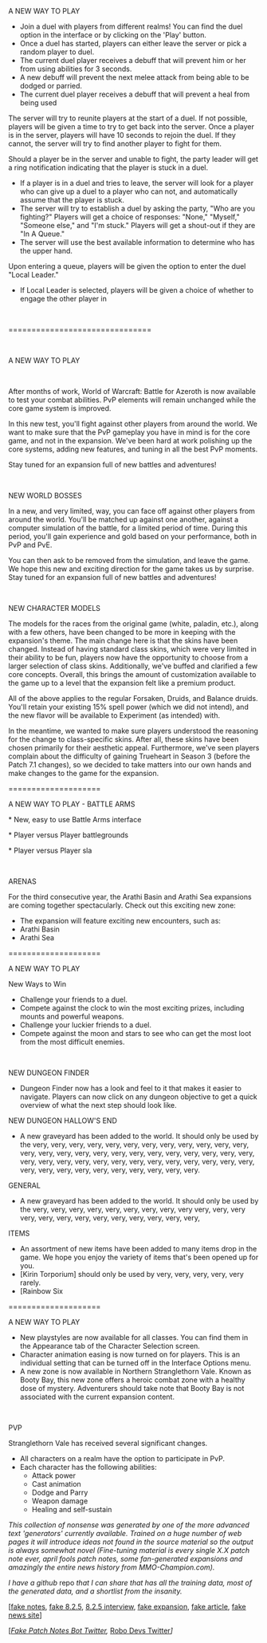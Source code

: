 &#x200B;

A NEW WAY TO PLAY

* Join a duel with players from different realms! You can find the duel option in the interface or by clicking on the 'Play' button.
* Once a duel has started, players can either leave the server or pick a random player to duel.
* The current duel player receives a debuff that will prevent him or her from using abilities for 3 seconds.
* A new debuff will prevent the next melee attack from being able to be dodged or parried.
* The current duel player receives a debuff that will prevent a heal from being used

The server will try to reunite players at the start of a duel. If not possible, players will be given a time to try to get back into the server. Once a player is in the server, players will have 10 seconds to rejoin the duel. If they cannot, the server will try to find another player to fight for them.

Should a player be in the server and unable to fight, the party leader will get a ring notification indicating that the player is stuck in a duel.

* If a player is in a duel and tries to leave, the server will look for a player who can give up a duel to a player who can not, and automatically assume that the player is stuck.
* The server will try to establish a duel by asking the party, "Who are you fighting?" Players will get a choice of responses: "None," "Myself," "Someone else," and "I'm stuck." Players will get a shout-out if they are "In A Queue."
* The server will use the best available information to determine who has the upper hand.

Upon entering a queue, players will be given the option to enter the duel "Local Leader."

* If Local Leader is selected, players will be given a choice of whether to engage the other player in

&#x200B;

===============================

&#x200B;

A NEW WAY TO PLAY

&#x200B;

After months of work, World of Warcraft: Battle for Azeroth is now available to test your combat abilities. PvP elements will remain unchanged while the core game system is improved.

In this new test, you'll fight against other players from around the world. We want to make sure that the PvP gameplay you have in mind is for the core game, and not in the expansion. We've been hard at work polishing up the core systems, adding new features, and tuning in all the best PvP moments.

Stay tuned for an expansion full of new battles and adventures!

&#x200B;

NEW WORLD BOSSES

In a new, and very limited, way, you can face off against other players from around the world. You'll be matched up against one another, against a computer simulation of the battle, for a limited period of time. During this period, you'll gain experience and gold based on your performance, both in PvP and PvE.

You can then ask to be removed from the simulation, and leave the game. We hope this new and exciting direction for the game takes us by surprise. Stay tuned for an expansion full of new battles and adventures!

&#x200B;

NEW CHARACTER MODELS

The models for the races from the original game (white, paladin, etc.), along with a few others, have been changed to be more in keeping with the expansion's theme. The main change here is that the skins have been changed. Instead of having standard class skins, which were very limited in their ability to be fun, players now have the opportunity to choose from a larger selection of class skins. Additionally, we've buffed and clarified a few core concepts. Overall, this brings the amount of customization available to the game up to a level that the expansion felt like a premium product.

All of the above applies to the regular Forsaken, Druids, and Balance druids. You'll retain your existing 15% spell power (which we did not intend), and the new flavor will be available to Experiment (as intended) with.

In the meantime, we wanted to make sure players understood the reasoning for the change to class-specific skins. After all, these skins have been chosen primarily for their aesthetic appeal. Furthermore, we've seen players complain about the difficulty of gaining Trueheart in Season 3 (before the Patch 7.1 changes), so we decided to take matters into our own hands and make changes to the game for the expansion.

====================

A NEW WAY TO PLAY - BATTLE ARMS

\* New, easy to use Battle Arms interface

\* Player versus Player battlegrounds

\* Player versus Player sla

&#x200B;

ARENAS

For the third consecutive year, the Arathi Basin and Arathi Sea expansions are coming together spectacularly. Check out this exciting new zone:

* The expansion will feature exciting new encounters, such as:
* Arathi Basin
* Arathi Sea

====================

A NEW WAY TO PLAY

New Ways to Win

* Challenge your friends to a duel.
* Compete against the clock to win the most exciting prizes, including mounts and powerful weapons.
* Challenge your luckier friends to a duel.
* Compete against the moon and stars to see who can get the most loot from the most difficult enemies.

&#x200B;

NEW DUNGEON FINDER

* Dungeon Finder now has a look and feel to it that makes it easier to navigate. Players can now click on any dungeon objective to get a quick overview of what the next step should look like.

NEW DUNGEON HALLOW'S END

* A new graveyard has been added to the world. It should only be used by the very, very, very, very, very, very, very, very, very, very, very, very, very, very, very, very, very, very, very, very, very, very, very, very, very, very, very, very, very, very, very, very, very, very, very, very, very, very, very, very, very, very, very, very, very, very, very, very.

GENERAL

* A new graveyard has been added to the world. It should only be used by the very, very, very, very, very, very, very, very, very very, very, very very, very, very, very, very, very, very, very, very, very,

ITEMS

* An assortment of new items have been added to many items drop in the game. We hope you enjoy the variety of items that's been opened up for you.
* \[Kirin Torporium\] should only be used by very, very, very, very, very rarely.
* \[Rainbow Six

====================

A NEW WAY TO PLAY

* New playstyles are now available for all classes. You can find them in the Appearance tab of the Character Selection screen.
* Character animation easing is now turned on for players. This is an individual setting that can be turned off in the Interface Options menu.
* A new zone is now available in Northern Stranglethorn Vale. Known as Booty Bay, this new zone offers a heroic combat zone with a healthy dose of mystery. Adventurers should take note that Booty Bay is not associated with the current expansion content.

&#x200B;

PVP

Stranglethorn Vale has received several significant changes.

* All characters on a realm have the option to participate in PvP.
* Each character has the following abilities:
   * Attack power
   * Cast animation
   * Dodge and Parry
   * Weapon damage
   * Healing and self-sustain

*This collection of nonsense was generated by one of the more advanced text 'generators' currently available. Trained on a huge number of web pages it will introduce ideas not found in the source material so the output is always somewhat novel (Fine-tuning material is every single X.X patch note ever, april fools patch notes, some fan-generated expansions and amazingly the entire news history from MMO-Champion.com).*

*I have a github* repo *that I can share that has all the training data, most of the generated data, and a shortlist from the insanity.*

\[[fake notes](https://www.reddit.com/r/wow/comments/d5sfcf/ai_generated_patch_notes_early_version_very_rough/), [fake 8.2.5](https://www.reddit.com/r/wow/comments/d778cm/i_asked_my_robot_about_patch_825_generated_patch/), [8.2.5 interview](https://www.reddit.com/r/wow/comments/d8ix9a/i_had_an_interview_with_my_robot_about_the/), [fake expansion](https://www.reddit.com/r/wow/comments/daolia/world_of_warcraft_terminus_oculatus_generated/), [fake article](https://www.reddit.com/r/wow/comments/dbj2x7/generated_unedited_ai_generated_article_i_found/), [fake news site](https://www.reddit.com/r/wow/comments/dc4rsj/roboconquerorcom_developer_qa_tweets_from_the/)\]

\[[*Fake Patch Notes Bot Twitter*](https://twitter.com/BotPatch)*,* [Robo Devs Twitter](https://twitter.com/robodevs)*\]*